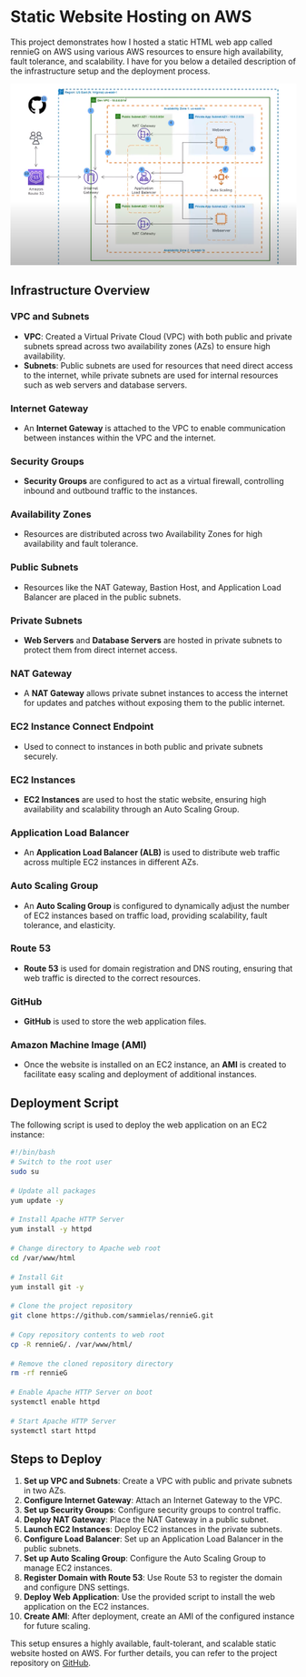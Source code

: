 
# Static Website Hosting on AWS

This project demonstrates how I hosted a static HTML web app called rennieG on AWS using various AWS resources to ensure high availability, fault tolerance, and scalability. I have for you below a detailed description of the infrastructure setup and the deployment process.

![Alt text](rennieG.png "RennieG App Infrastructure on AWS")

## Infrastructure Overview

### VPC and Subnets
- **VPC**: Created a Virtual Private Cloud (VPC) with both public and private subnets spread across two availability zones (AZs) to ensure high availability.
- **Subnets**: Public subnets are used for resources that need direct access to the internet, while private subnets are used for internal resources such as web servers and database servers.

### Internet Gateway
- An **Internet Gateway** is attached to the VPC to enable communication between instances within the VPC and the internet.

### Security Groups
- **Security Groups** are configured to act as a virtual firewall, controlling inbound and outbound traffic to the instances.

### Availability Zones
- Resources are distributed across two Availability Zones for high availability and fault tolerance.

### Public Subnets
- Resources like the NAT Gateway, Bastion Host, and Application Load Balancer are placed in the public subnets.

### Private Subnets
- **Web Servers** and **Database Servers** are hosted in private subnets to protect them from direct internet access.

### NAT Gateway
- A **NAT Gateway** allows private subnet instances to access the internet for updates and patches without exposing them to the public internet.

### EC2 Instance Connect Endpoint
- Used to connect to instances in both public and private subnets securely.

### EC2 Instances
- **EC2 Instances** are used to host the static website, ensuring high availability and scalability through an Auto Scaling Group.

### Application Load Balancer
- An **Application Load Balancer (ALB)** is used to distribute web traffic across multiple EC2 instances in different AZs.

### Auto Scaling Group
- An **Auto Scaling Group** is configured to dynamically adjust the number of EC2 instances based on traffic load, providing scalability, fault tolerance, and elasticity.

### Route 53
- **Route 53** is used for domain registration and DNS routing, ensuring that web traffic is directed to the correct resources.

### GitHub
- **GitHub** is used to store the web application files.

### Amazon Machine Image (AMI)
- Once the website is installed on an EC2 instance, an **AMI** is created to facilitate easy scaling and deployment of additional instances.

## Deployment Script

The following script is used to deploy the web application on an EC2 instance:

```bash
#!/bin/bash
# Switch to the root user
sudo su

# Update all packages
yum update -y

# Install Apache HTTP Server
yum install -y httpd

# Change directory to Apache web root
cd /var/www/html

# Install Git
yum install git -y

# Clone the project repository
git clone https://github.com/sammielas/rennieG.git

# Copy repository contents to web root
cp -R rennieG/. /var/www/html/

# Remove the cloned repository directory
rm -rf rennieG

# Enable Apache HTTP Server on boot
systemctl enable httpd

# Start Apache HTTP Server
systemctl start httpd
```

## Steps to Deploy

1. **Set up VPC and Subnets**: Create a VPC with public and private subnets in two AZs.
2. **Configure Internet Gateway**: Attach an Internet Gateway to the VPC.
3. **Set up Security Groups**: Configure security groups to control traffic.
4. **Deploy NAT Gateway**: Place the NAT Gateway in a public subnet.
5. **Launch EC2 Instances**: Deploy EC2 instances in the private subnets.
6. **Configure Load Balancer**: Set up an Application Load Balancer in the public subnets.
7. **Set up Auto Scaling Group**: Configure the Auto Scaling Group to manage EC2 instances.
8. **Register Domain with Route 53**: Use Route 53 to register the domain and configure DNS settings.
9. **Deploy Web Application**: Use the provided script to install the web application on the EC2 instances.
10. **Create AMI**: After deployment, create an AMI of the configured instance for future scaling.

This setup ensures a highly available, fault-tolerant, and scalable static website hosted on AWS. For further details, you can refer to the project repository on [GitHub](https://github.com/sammielas/rennieG).
